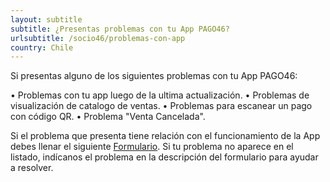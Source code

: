 ```yaml
---
layout: subtitle
subtitle: ¿Presentas problemas con tu App PAGO46?
urlsubtitle: /socio46/problemas-con-app
country: Chile
---
```

Si presentas alguno de los siguientes problemas con tu App PAGO46:

• Problemas con tu app luego de la ultima actualización. 
• Problemas de visualización de catalogo de ventas. 
• Problemas para escanear un pago con código QR.
• Problema "Venta Cancelada". 

Si el problema que presenta tiene relación con el funcionamiento de la App debes llenar el siguiente 
[Formulario](/contactanos/18). Si tu problema no aparece en el listado, indícanos el problema en la descripción del formulario para ayudar a resolver. 
